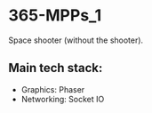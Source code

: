 # 365-MPPs_1

Space shooter (without the shooter).

## Main tech stack:
  - Graphics: Phaser
  - Networking: Socket IO

